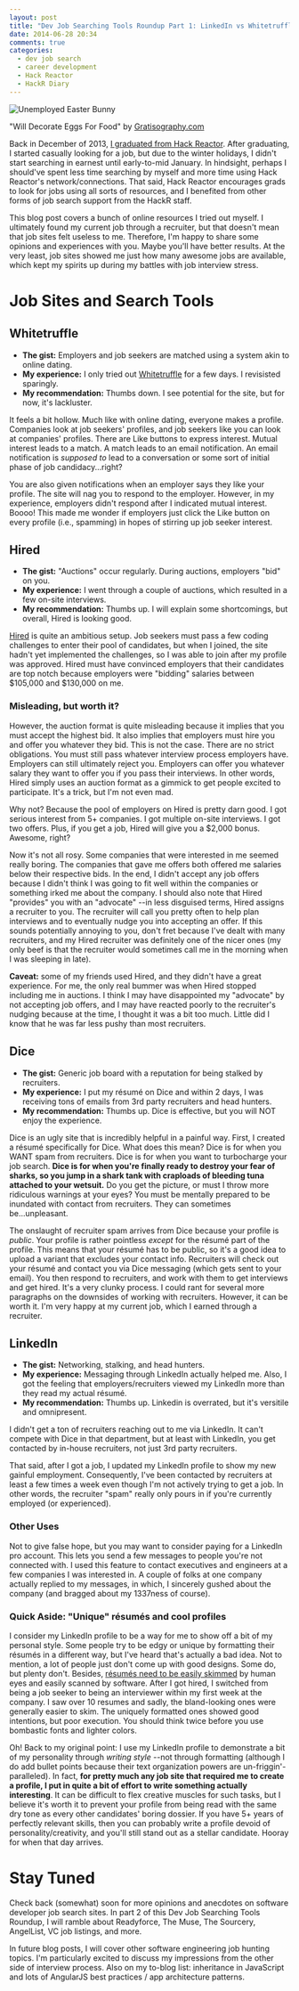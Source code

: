 ```yaml
---
layout: post
title: "Dev Job Searching Tools Roundup Part 1: LinkedIn vs Whitetruffle vs Hired vs Dice"
date: 2014-06-28 20:34
comments: true
categories:
  - dev job search
  - career development
  - Hack Reactor
  - HackR Diary
---
```


![Unemployed Easter Bunny](/images/20140628/unemployed_easter_bunny.jpg)

<p class="my-caption">"Will Decorate Eggs For Food" by <a href="http://gratisography.com/">Gratisography.com</a></p>

Back in December of 2013, [I graduated from Hack Reactor](/blog/2014/05/11/hackr-diary-weeks-11-12-and-beyond/). After graduating, I started casually looking for a job, but due to the winter holidays, I didn't start searching in earnest until early-to-mid January. In hindsight, perhaps I should've spent less time searching by myself and more time using Hack Reactor's network/connections. That said, Hack Reactor encourages grads to look for jobs using all sorts of resources, and I benefited from other forms of job search support from the HackR staff.

This blog post covers a bunch of online resources I tried out myself. I ultimately found my current job through a recruiter, but that doesn't mean that job sites felt useless to me. Therefore, I'm happy to share some opinions and experiences with you. Maybe you'll have better results. At the very least, job sites showed me just how many awesome jobs are available, which kept my spirits up during my battles with job interview stress.

# Job Sites and Search Tools

## Whitetruffle
- **The gist:** Employers and job seekers are matched using a system akin to online dating.
- **My experience:** I only tried out [Whitetruffle](http://www.whitetruffle.com/) for a few days. I revisisted sparingly.
- **My recommendation:** Thumbs down. I see potential for the site, but for now, it's lackluster.

It feels a bit hollow. Much like with online dating, everyone makes a profile. Companies look at job seekers' profiles, and job seekers like you can look at companies' profiles. There are Like buttons to express interest. Mutual interest leads to a match. A match leads to an email notification. An email notification is *supposed to* lead to a conversation or some sort of initial phase of job candidacy...right?

You are also given notifications when an employer says they like your profile. The site will nag you to respond to the employer. However, in my experience, employers didn't respond after I indicated mutual interest. Boooo! This made me wonder if employers just click the Like button on every profile (i.e., spamming) in hopes of stirring up job seeker interest.

## Hired
- **The gist:** "Auctions" occur regularly. During auctions, employers "bid" on you.
- **My experience:** I went through a couple of auctions, which resulted in a few on-site interviews.
- **My recommendation:** Thumbs up. I will explain some shortcomings, but overall, Hired is looking good.

[Hired](http://www.hired.com/) is quite an ambitious setup. Job seekers must pass a few coding challenges to enter their pool of candidates, but when I joined, the site hadn't yet implemented the challenges, so I was able to join after my profile was approved. Hired must have convinced employers that their candidates are top notch because employers were "bidding" salaries between $105,000 and $130,000 on me.

### Misleading, but worth it?

However, the auction format is quite misleading because it implies that you must accept the highest bid. It also implies that employers must hire you and offer you whatever they bid. This is not the case. There are no strict obligations. You must still pass whatever interview process employers have. Employers can still ultimately reject you. Employers can offer you whatever salary they want to offer you if you pass their interviews. In other words, Hired simply uses an auction format as a gimmick to get people excited to participate. It's a trick, but I'm not even mad.

Why not? Because the pool of employers on Hired is pretty darn good. I got serious interest from 5+ companies. I got multiple on-site interviews. I got two offers. Plus, if you get a job, Hired will give you a $2,000 bonus. Awesome, right?

Now it's not all rosy. Some companies that were interested in me seemed really boring. The companies that gave me offers both offered me salaries below their respective bids. In the end, I didn't accept any job offers because I didn't think I was going to fit well within the companies or something irked me about the company. I should also note that Hired "provides" you with an "advocate" --in less disguised terms, Hired assigns a recruiter to you. The recruiter will call you pretty often to help plan interviews and to eventually nudge you into accepting an offer. If this sounds potentially annoying to you, don't fret because I've dealt with many recruiters, and my Hired recruiter was definitely one of the nicer ones (my only beef is that the recruiter would sometimes call me in the morning when I was sleeping in late).

**Caveat:** some of my friends used Hired, and they didn't have a great experience. For me, the only real bummer was when Hired stopped including me in auctions. I think I may have disappointed my "advocate" by not accepting job offers, and I may have reacted poorly to the recruiter's nudging because at the time, I thought it was a bit too much. Little did I know that he was far less pushy than most recruiters.

## Dice
- **The gist:** Generic job board with a reputation for being stalked by recruiters.
- **My experience:** I put my résumé on Dice and within 2 days, I was receiving tons of emails from 3rd party recruiters and head hunters.
- **My recommendation:** Thumbs up. Dice is effective, but you will NOT enjoy the experience.

Dice is an ugly site that is incredibly helpful in a painful way. First, I created a résumé specifically for Dice. What does this mean? Dice is for when you WANT spam from recruiters. Dice is for when you want to turbocharge your job search. **Dice is for when you're finally ready to destroy your fear of sharks, so you jump in a shark tank with craploads of bleeding tuna attached to your wetsuit.** Do you get the picture, or must I throw more ridiculous warnings at your eyes? You must be mentally prepared to be inundated with contact from recruiters. They can sometimes be...unpleasant.

The onslaught of recruiter spam arrives from Dice because your profile is *public*. Your profile is rather pointless *except* for the résumé part of the profile. This means that your résumé has to be public, so it's a good idea to upload a variant that excludes your contact info. Recruiters will check out your résumé and contact you via Dice messaging (which gets sent to your email). You then respond to recruiters, and work with them to get interviews and get hired. It's a very clunky process. I could rant for several more paragraphs on the downsides of working with recruiters. However, it can be worth it. I'm very happy at my current job, which I earned through a recruiter.

## LinkedIn
- **The gist:** Networking, stalking, and head hunters.
- **My experience:** Messaging through LinkedIn actually helped me. Also, I got the feeling that employers/recruiters viewed my LinkedIn more than they read my actual résumé.
- **My recommendation:** Thumbs up. Linkedin is overrated, but it's versitile and omnipresent.

I didn't get a ton of recruiters reaching out to me via LinkedIn. It can't compete with Dice in that department, but at least with LinkedIn, you get contacted by in-house recruiters, not just 3rd party recruiters.

That said, after I got a job, I updated my LinkedIn profile to show my new gainful employment. Consequently, I've been contacted by recruiters at least a few times a week even though I'm not actively trying to get a job. In other words, the recruiter "spam" really only pours in if you're currently employed (or experienced).

### Other Uses

Not to give false hope, but you may want to consider paying for a LinkedIn pro account. This lets you send a few messages to people you're not connected with. I used this feature to contact executives and engineers at a few companies I was interested in. A couple of folks at one company actually replied to my messages, in which, I sincerely gushed about the company (and bragged about my 1337ness of course).

### Quick Aside: "Unique" résumés and cool profiles

I consider my LinkedIn profile to be a way for me to show off a bit of my personal style. Some people try to be edgy or unique by formatting their résumés in a different way, but I've heard that's actually a bad idea. Not to mention, a lot of people just don't come up with good designs. Some do, but plenty don't. Besides, [résumés need to be easily skimmed](/blog/2014/05/31/dev-job-search-tips-from-the-coding-interview-guru/#interviewers-process--employers-perspective) by human eyes and easily scanned by software. After I got hired, I switched from being a job seeker to being an interviewer within my first week at the company. I saw over 10 resumes and sadly, the bland-looking ones were generally easier to skim. The uniquely formatted ones showed good intentions, but poor execution. You should think twice before you use bombastic fonts and lighter colors.

Oh! Back to my original point: I use my LinkedIn profile to demonstrate a bit of my personality through *writing style* --not through formatting (although I do add bullet points because their text organization powers are un-friggin'-paralleled). In fact, **for pretty much any job site that required me to create a profile, I put in quite a bit of effort to write something actually interesting**. It can be difficult to flex creative muscles for such tasks, but I believe it's worth it to prevent your profile from being read with the same dry tone as every other candidates' boring dossier. If you have 5+ years of perfectly relevant skills, then you can probably write a profile devoid of personality/creativity, and you'll still stand out as a stellar candidate. Hooray for when that day arrives.

# Stay Tuned

Check back (somewhat) soon for more opinions and anecdotes on software developer job search sites. In part 2 of this Dev Job Searching Tools Roundup, I will ramble about Readyforce, The Muse, The Sourcery, AngelList, VC job listings, and more.

In future blog posts, I will cover other software engineering job hunting topics. I'm particularly excited to discuss my impressions from the other side of interview process. Also on my to-blog list: inheritance in JavaScript and lots of AngularJS best practices / app architecture patterns.

